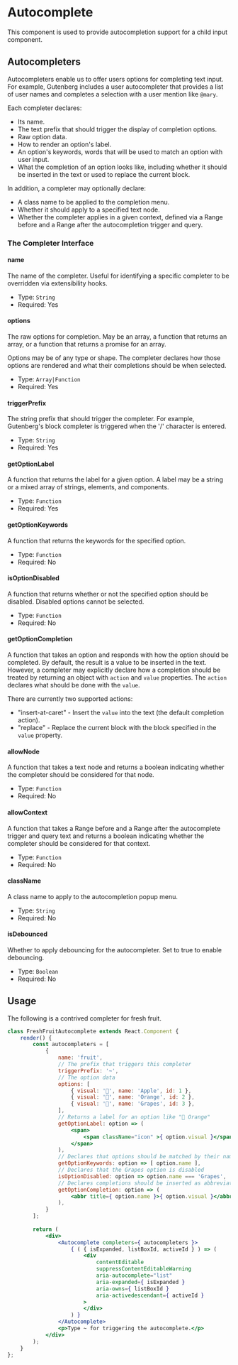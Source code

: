 Autocomplete
============

This component is used to provide autocompletion support for a child input component.

## Autocompleters

Autocompleters enable us to offer users options for completing text input. For example, Gutenberg includes a user autocompleter that provides a list of user names and completes a selection with a user mention like `@mary`.

Each completer declares:

* Its name.
* The text prefix that should trigger the display of completion options.
* Raw option data.
* How to render an option's label.
* An option's keywords, words that will be used to match an option with user input.
* What the completion of an option looks like, including whether it should be inserted in the text or used to replace the current block.

In addition, a completer may optionally declare:

* A class name to be applied to the completion menu.
* Whether it should apply to a specified text node.
* Whether the completer applies in a given context, defined via a Range before and a Range after the autocompletion trigger and query.

### The Completer Interface

#### name

The name of the completer. Useful for identifying a specific completer to be overridden via extensibility hooks.

- Type: `String`
- Required: Yes

#### options

The raw options for completion. May be an array, a function that returns an array, or a function that returns a promise for an array.

Options may be of any type or shape. The completer declares how those options are rendered and what their completions should be when selected.

- Type: `Array|Function`
- Required: Yes

#### triggerPrefix

The string prefix that should trigger the completer. For example, Gutenberg's block completer is triggered when the '/' character is entered.

- Type: `String`
- Required: Yes

#### getOptionLabel

A function that returns the label for a given option. A label may be a string or a mixed array of strings, elements, and components.

- Type: `Function`
- Required: Yes

#### getOptionKeywords

A function that returns the keywords for the specified option.

- Type: `Function`
- Required: No

#### isOptionDisabled

A function that returns whether or not the specified option should be disabled. Disabled options cannot be selected.

- Type: `Function`
- Required: No

#### getOptionCompletion

A function that takes an option and responds with how the option should be completed. By default, the result is a value to be inserted in the text. However, a completer may explicitly declare how a completion should be treated by returning an object with `action` and `value` properties. The `action` declares what should be done with the `value`.

There are currently two supported actions:

* "insert-at-caret" - Insert the `value` into the text (the default completion action).
* "replace" - Replace the current block with the block specified in the `value` property.

#### allowNode

A function that takes a text node and returns a boolean indicating whether the completer should be considered for that node.

- Type: `Function`
- Required: No

#### allowContext

A function that takes a Range before and a Range after the autocomplete trigger and query text and returns a boolean indicating whether the completer should be considered for that context.

- Type: `Function`
- Required: No

#### className

A class name to apply to the autocompletion popup menu.

- Type: `String`
- Required: No

#### isDebounced

Whether to apply debouncing for the autocompleter. Set to true to enable debouncing.

- Type: `Boolean`
- Required: No

## Usage

The following is a contrived completer for fresh fruit.

```jsx
class FreshFruitAutocomplete extends React.Component {
	render() {
		const autocompleters = [
			{
				name: 'fruit',
				// The prefix that triggers this completer
				triggerPrefix: '~',
				// The option data
				options: [
					{ visual: '🍎', name: 'Apple', id: 1 },
					{ visual: '🍊', name: 'Orange', id: 2 },
					{ visual: '🍇', name: 'Grapes', id: 3 },
				],
				// Returns a label for an option like "🍊 Orange"
				getOptionLabel: option => (
					<span>
						<span className="icon" >{ option.visual }</span>{ option.name }
					</span>
				),
				// Declares that options should be matched by their name
				getOptionKeywords: option => [ option.name ],
				// Declares that the Grapes option is disabled
				isOptionDisabled: option => option.name === 'Grapes',
				// Declares completions should be inserted as abbreviations
				getOptionCompletion: option => (
					<abbr title={ option.name }>{ option.visual }</abbr>
				),
			}
		];
		
		return (
			<div>
				<Autocomplete completers={ autocompleters }>
					{ ( { isExpanded, listBoxId, activeId } ) => (
						<div
							contentEditable
							suppressContentEditableWarning
							aria-autocomplete="list"
							aria-expanded={ isExpanded }
							aria-owns={ listBoxId }
							aria-activedescendant={ activeId }
						>
						</div>
					) }
				</Autocomplete>
				<p>Type ~ for triggering the autocomplete.</p>
			</div>
		);
	}
};
```

